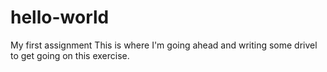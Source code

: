 # hello-world
My first assignment 
This is where I'm going ahead and writing some drivel to get going on this exercise.
